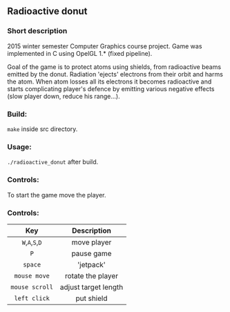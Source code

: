 ## Radioactive donut

### Short description
2015 winter semester Computer Graphics course project.
Game was implemented in C using OpelGL 1.* (fixed pipeline).

Goal of the game is to protect atoms using shields, from radioactive beams emitted by the donut. Radiation 'ejects' electrons from their orbit and harms the atom. When atom losses all its electrons it becomes radioactive and starts complicating player's defence by emitting various negative effects (slow player down, reduce his range...).

### Build:
`make` inside src directory.

### Usage:
`./radioactive_donut` after build.

### Controls:
To start the game move the player.

### Controls:
| Key | Description|
| :-------------: | :-----------------: |
| `W`,`A`,`S`,`D` | move player |
| `P` | pause game |
| `space` | 'jetpack' |
| `mouse move` | rotate the player |
| `mouse scroll` | adjust target length |
| `left click` | put shield |
